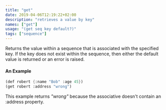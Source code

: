 ```yaml
---
title: "get"
date: 2019-04-06T12:19:22+02:00
description: "retrieves a value by key"
names: ["get"]
usage: "(get seq key default?)"
tags: ["sequence"]
---
```

Returns the value within a sequence that is associated with the specified key. If the key does not exist within the sequence, then either the default value is returned or an error is raised.

#### An Example

~~~scheme
(def robert {:name "Bob" :age 45})
(get robert :address "wrong")
~~~

This example returns _"wrong"_ because the associative doesn't contain an :address property.
